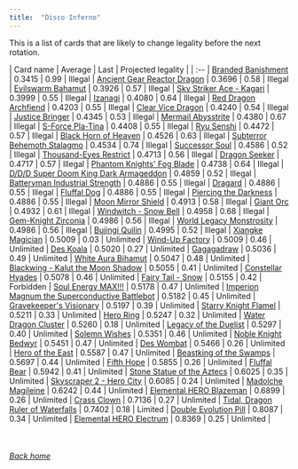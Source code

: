```yaml
---
title:  "Disco Inferno"
---
```


This is a list of cards that are likely to change legality before the next rotation.

| Card name | Average | Last | Projected legality |
| :-- |
[Branded Banishment](https://db.ygoprodeck.com/card/?search=Branded%20Banishment) | 0.3415 | 0.99 | Illegal |
[Ancient Gear Reactor Dragon](https://db.ygoprodeck.com/card/?search=Ancient%20Gear%20Reactor%20Dragon) | 0.3696 | 0.58 | Illegal |
[Evilswarm Bahamut](https://db.ygoprodeck.com/card/?search=Evilswarm%20Bahamut) | 0.3926 | 0.57 | Illegal |
[Sky Striker Ace - Kagari](https://db.ygoprodeck.com/card/?search=Sky%20Striker%20Ace%20-%20Kagari) | 0.3999 | 0.55 | Illegal |
[Izanagi](https://db.ygoprodeck.com/card/?search=Izanagi) | 0.4080 | 0.64 | Illegal |
[Red Dragon Archfiend](https://db.ygoprodeck.com/card/?search=Red%20Dragon%20Archfiend) | 0.4203 | 0.55 | Illegal |
[Clear Vice Dragon](https://db.ygoprodeck.com/card/?search=Clear%20Vice%20Dragon) | 0.4240 | 0.54 | Illegal |
[Justice Bringer](https://db.ygoprodeck.com/card/?search=Justice%20Bringer) | 0.4345 | 0.53 | Illegal |
[Mermail Abysstrite](https://db.ygoprodeck.com/card/?search=Mermail%20Abysstrite) | 0.4380 | 0.67 | Illegal |
[S-Force Pla-Tina](https://db.ygoprodeck.com/card/?search=S-Force%20Pla-Tina) | 0.4408 | 0.55 | Illegal |
[Ryu Senshi](https://db.ygoprodeck.com/card/?search=Ryu%20Senshi) | 0.4472 | 0.57 | Illegal |
[Black Horn of Heaven](https://db.ygoprodeck.com/card/?search=Black%20Horn%20of%20Heaven) | 0.4526 | 0.63 | Illegal |
[Subterror Behemoth Stalagmo](https://db.ygoprodeck.com/card/?search=Subterror%20Behemoth%20Stalagmo) | 0.4534 | 0.74 | Illegal |
[Successor Soul](https://db.ygoprodeck.com/card/?search=Successor%20Soul) | 0.4586 | 0.52 | Illegal |
[Thousand-Eyes Restrict](https://db.ygoprodeck.com/card/?search=Thousand-Eyes%20Restrict) | 0.4713 | 0.56 | Illegal |
[Dragon Seeker](https://db.ygoprodeck.com/card/?search=Dragon%20Seeker) | 0.4717 | 0.57 | Illegal |
[Phantom Knights' Fog Blade](https://db.ygoprodeck.com/card/?search=Phantom%20Knights'%20Fog%20Blade) | 0.4738 | 0.64 | Illegal |
[D/D/D Super Doom King Dark Armageddon](https://db.ygoprodeck.com/card/?search=D/D/D%20Super%20Doom%20King%20Dark%20Armageddon) | 0.4859 | 0.52 | Illegal |
[Batteryman Industrial Strength](https://db.ygoprodeck.com/card/?search=Batteryman%20Industrial%20Strength) | 0.4886 | 0.55 | Illegal |
[Dragard](https://db.ygoprodeck.com/card/?search=Dragard) | 0.4886 | 0.55 | Illegal |
[Fluffal Dog](https://db.ygoprodeck.com/card/?search=Fluffal%20Dog) | 0.4886 | 0.55 | Illegal |
[Piercing the Darkness](https://db.ygoprodeck.com/card/?search=Piercing%20the%20Darkness) | 0.4886 | 0.55 | Illegal |
[Moon Mirror Shield](https://db.ygoprodeck.com/card/?search=Moon%20Mirror%20Shield) | 0.4913 | 0.58 | Illegal |
[Giant Orc](https://db.ygoprodeck.com/card/?search=Giant%20Orc) | 0.4932 | 0.61 | Illegal |
[Windwitch - Snow Bell](https://db.ygoprodeck.com/card/?search=Windwitch%20-%20Snow%20Bell) | 0.4958 | 0.68 | Illegal |
[Gem-Knight Zirconia](https://db.ygoprodeck.com/card/?search=Gem-Knight%20Zirconia) | 0.4986 | 0.56 | Illegal |
[World Legacy Monstrosity](https://db.ygoprodeck.com/card/?search=World%20Legacy%20Monstrosity) | 0.4986 | 0.56 | Illegal |
[Bujingi Quilin](https://db.ygoprodeck.com/card/?search=Bujingi%20Quilin) | 0.4995 | 0.52 | Illegal |
[Xiangke Magician](https://db.ygoprodeck.com/card/?search=Xiangke%20Magician) | 0.5009 | 0.03 | Unlimited |
[Wind-Up Factory](https://db.ygoprodeck.com/card/?search=Wind-Up%20Factory) | 0.5009 | 0.46 | Unlimited |
[Des Koala](https://db.ygoprodeck.com/card/?search=Des%20Koala) | 0.5020 | 0.27 | Unlimited |
[Gagagadraw](https://db.ygoprodeck.com/card/?search=Gagagadraw) | 0.5036 | 0.49 | Unlimited |
[White Aura Bihamut](https://db.ygoprodeck.com/card/?search=White%20Aura%20Bihamut) | 0.5047 | 0.48 | Unlimited |
[Blackwing - Kalut the Moon Shadow](https://db.ygoprodeck.com/card/?search=Blackwing%20-%20Kalut%20the%20Moon%20Shadow) | 0.5055 | 0.41 | Unlimited |
[Constellar Hyades](https://db.ygoprodeck.com/card/?search=Constellar%20Hyades) | 0.5078 | 0.46 | Unlimited |
[Fairy Tail - Snow](https://db.ygoprodeck.com/card/?search=Fairy%20Tail%20-%20Snow) | 0.5155 | 0.42 | Forbidden |
[Soul Energy MAX!!!](https://db.ygoprodeck.com/card/?search=Soul%20Energy%20MAX!!!) | 0.5178 | 0.47 | Unlimited |
[Imperion Magnum the Superconductive Battlebot](https://db.ygoprodeck.com/card/?search=Imperion%20Magnum%20the%20Superconductive%20Battlebot) | 0.5182 | 0.45 | Unlimited |
[Gravekeeper's Visionary](https://db.ygoprodeck.com/card/?search=Gravekeeper's%20Visionary) | 0.5197 | 0.39 | Unlimited |
[Starry Knight Flamel](https://db.ygoprodeck.com/card/?search=Starry%20Knight%20Flamel) | 0.5211 | 0.33 | Unlimited |
[Hero Ring](https://db.ygoprodeck.com/card/?search=Hero%20Ring) | 0.5247 | 0.32 | Unlimited |
[Water Dragon Cluster](https://db.ygoprodeck.com/card/?search=Water%20Dragon%20Cluster) | 0.5260 | 0.18 | Unlimited |
[Legacy of the Duelist](https://db.ygoprodeck.com/card/?search=Legacy%20of%20the%20Duelist) | 0.5297 | 0.40 | Unlimited |
[Solemn Wishes](https://db.ygoprodeck.com/card/?search=Solemn%20Wishes) | 0.5351 | 0.46 | Unlimited |
[Noble Knight Bedwyr](https://db.ygoprodeck.com/card/?search=Noble%20Knight%20Bedwyr) | 0.5451 | 0.47 | Unlimited |
[Des Wombat](https://db.ygoprodeck.com/card/?search=Des%20Wombat) | 0.5466 | 0.26 | Unlimited |
[Hero of the East](https://db.ygoprodeck.com/card/?search=Hero%20of%20the%20East) | 0.5587 | 0.47 | Unlimited |
[Beastking of the Swamps](https://db.ygoprodeck.com/card/?search=Beastking%20of%20the%20Swamps) | 0.5697 | 0.44 | Unlimited |
[Fifth Hope](https://db.ygoprodeck.com/card/?search=Fifth%20Hope) | 0.5855 | 0.26 | Unlimited |
[Fluffal Bear](https://db.ygoprodeck.com/card/?search=Fluffal%20Bear) | 0.5942 | 0.41 | Unlimited |
[Stone Statue of the Aztecs](https://db.ygoprodeck.com/card/?search=Stone%20Statue%20of%20the%20Aztecs) | 0.6025 | 0.35 | Unlimited |
[Skyscraper 2 - Hero City](https://db.ygoprodeck.com/card/?search=Skyscraper%202%20-%20Hero%20City) | 0.6085 | 0.24 | Unlimited |
[Madolche Magileine](https://db.ygoprodeck.com/card/?search=Madolche%20Magileine) | 0.6242 | 0.44 | Unlimited |
[Elemental HERO Blazeman](https://db.ygoprodeck.com/card/?search=Elemental%20HERO%20Blazeman) | 0.6899 | 0.26 | Unlimited |
[Crass Clown](https://db.ygoprodeck.com/card/?search=Crass%20Clown) | 0.7136 | 0.27 | Unlimited |
[Tidal, Dragon Ruler of Waterfalls](https://db.ygoprodeck.com/card/?search=Tidal,%20Dragon%20Ruler%20of%20Waterfalls) | 0.7402 | 0.18 | Limited |
[Double Evolution Pill](https://db.ygoprodeck.com/card/?search=Double%20Evolution%20Pill) | 0.8087 | 0.34 | Unlimited |
[Elemental HERO Electrum](https://db.ygoprodeck.com/card/?search=Elemental%20HERO%20Electrum) | 0.8369 | 0.25 | Unlimited |

<br>

###### [Back home](index)